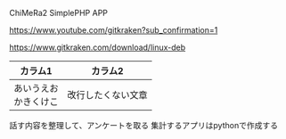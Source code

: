 ChiMeRa2
SimplePHP APP

https://www.youtube.com/gitkraken?sub_confirmation=1

https://www.gitkraken.com/download/linux-deb

|カラム1|カラム2|
|---|---|
|あいうえお<br>かきくけこ|改行したくない文章|

話す内容を整理して、アンケートを取る
集計するアプリはpythonで作成する
